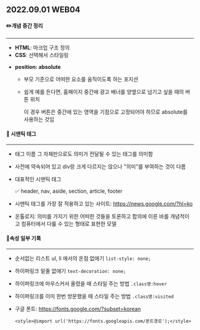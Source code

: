 ## 2022.09.01 WEB04



#### ✏️개념 중간 정리

---

- **HTML**: 마크업 구조 정의
- **CSS**: 선택해서 스타일링

* **position: absolute** 

  - 부모 기준으로 어떠한 요소를 움직이도록 하는 포지션

  - 쉽게 예를 든다면, 홈페이지 중간에 광고 배너를 양옆으로 넘기고 싶을 때의 버튼 위치

    이 경우 버튼은 중간에 있는 영역을 기점으로 고정되어야 하므로 absolute를 사용하는 것임



#### 📌 시맨틱 태그

---

- 태그 이름 그 자체만으로도 의미가 전달될 수 있는 태그를 의미함

- 사전에 약속되어 있고 div랑 크게 다르지는 않으나 "의미"를 부여하는 것이 다름

- 대표적인 시맨틱 태그

  ✅ header, nav, aside, section, article, footer

- 시맨틱 태그를 가장 잘 적용하고 있는 사이트: https://news.google.com/?hl=ko

- 온톨로지: 의미를 가지기 위한 어떠한 것들을 토론하고 합의에 이른 바를 개념적이고 컴퓨터에서 다룰 수 있는 형태로 표현한 모델



#### 📌속성 일부 기록

---

- 순서없는 리스트 ul, li 에서의 온점 없애기 `list-style: none;`

- 하이퍼링크 밑줄 없애기 `text-decoration: none;`

- 하이퍼링크에 마우스커서 올렸을 때 스타일 주는 방법 `.class명:hover`

- 하이퍼링크를 이미 한번 방문했을 때 스타일 주는 방법 `.class명:visited`

- 구글 폰트: https://fonts.google.com/?subset=korean

  `<style>@import url('https://fonts.googleapis.com/폰트경로');</style>`
